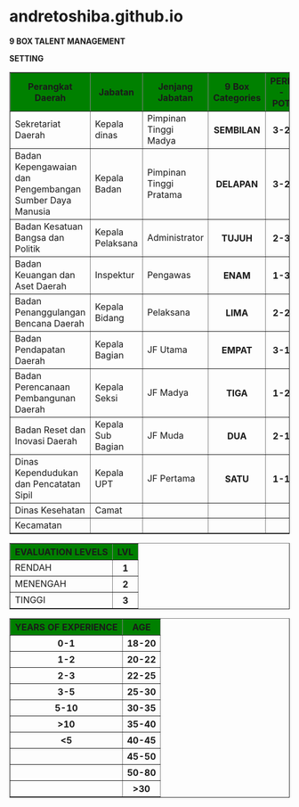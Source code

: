 # andretoshiba.github.io
<html>

<body>

<b>9 BOX TALENT MANAGEMENT</b>
<P>
	<b>SETTING</b>
</P>
<table border= "1">
	<tr style="background-color: green;">
       

<th> Perangkat Daerah</th>
 <th> Jabatan</th></font>
<th> Jenjang Jabatan</th>
<th> 9 Box Categories</th>
<th> PERF - POT</th>
</tr>


<tr>
<td> Sekretariat Daerah</td>
<td> Kepala dinas</td>
<td> Pimpinan Tinggi Madya</td>
<th> SEMBILAN</th>
<th> 3-2</th>
</tr>

<tr>
<td> Badan Kepengawaian dan Pengembangan Sumber Daya Manusia</td>
<td> Kepala Badan</td>
<td> Pimpinan Tinggi Pratama</td>
<th> DELAPAN</th>
<th> 3-2</th>
</tr>

<tr>
<td> Badan Kesatuan Bangsa dan Politik</td>
<td> Kepala Pelaksana</td>
<td> Administrator</td>
<th> TUJUH</th>
<th> 2-3</th>
</tr>

<tr>
<td> Badan Keuangan dan Aset Daerah</td>
<td> Inspektur</td>
<td> Pengawas</td>
<th> ENAM</th>
<th> 1-3</th>

</tr>

<tr>
<td> Badan Penanggulangan Bencana Daerah</td>
<td> Kepala Bidang</td>
<td> Pelaksana</td>
<th> LIMA</th>
<th> 2-2</th>
</tr>

<tr>
<td> Badan Pendapatan Daerah</td>
<td> Kepala Bagian</td>
<td> JF Utama</td>
<th> EMPAT</th>
<th> 3-1</th>

</tr>
<tr>
<td> Badan Perencanaan Pembangunan Daerah</td>
<td> Kepala Seksi</td>
<td> JF Madya</td>
<th> TIGA</th>
<th> 1-2</th>
</tr>

<tr>
<td> Badan Reset dan Inovasi Daerah</td>
<td> Kepala Sub Bagian</td>
<td> JF Muda</td>
<th> DUA</th>
<th> 2-1</th>
</tr>

<tr>
<td> Dinas Kependudukan dan Pencatatan Sipil</td>
<td> Kepala UPT</td>
<td> JF Pertama</td>
<th> SATU</th>
<th> 1-1</th>

</tr>

<tr>
<td> Dinas Kesehatan</td>
<td> Camat</td>
<td> </td>
<td> </td>
<td> </td>

</tr>

<tr>
<td> Kecamatan</td>
<td> </td>
<td> </td>
<th> </th>
<th> </th>
</tr>

<p>

<table border= "1">
	<tr style="background-color: green;">

<th> EVALUATION LEVELS</th>
<th> LVL</th>
</tr>

<tr>
<td> RENDAH</td>
<th> 1</th>

</tr>

<tr>
<td> MENENGAH</td>
<th> 2</th>

</tr>

<tr>
<td> TINGGI</td>
<th> 3</th>

</tr>

<p>

<table border = "1">
	<tr style="background-color: green;">

<th> YEARS OF EXPERIENCE</th>
<th> AGE</th>
</tr>

<tr>
<th> 0-1</th>
<th> 18-20</th>

</tr>

<tr>
<th> 1-2</th>
<th> 20-22</th>

</tr>

<tr>
<th> 2-3</th>
<th> 22-25</th>
</tr>

<tr>
<th> 3-5</th>
<th> 25-30</th>

</tr>

<tr>
<th> 5-10</th>
<th> 30-35</th>

</tr>

<tr>
<th> >10</th>
<th> 35-40</th>

</tr>

<tr>
<th> <5</th>
<th> 40-45</th>

</tr>

<tr>
<th> </th>
<th> 45-50</th>


</tr>

<tr>
<th> </th>
<th> 50-80</th>

</tr>

<tr>
<th> </th>
<th> >30</th>


</tr>

</p>

<P>

</P>

</body>
</html>
